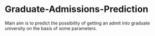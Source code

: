 # Graduate-Admissions-Prediction
Main aim is to predict the possibility of getting an admit into graduate university on the basis of some parameters.
